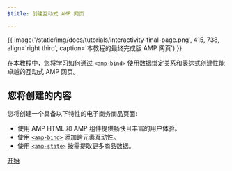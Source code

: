 ```yaml
---
$title: 创建互动式 AMP 网页

---
```


{{ image('/static/img/docs/tutorials/interactivity-final-page.png', 415, 738, align='right third', caption='本教程的最终完成版 AMP 网页') }}

在本教程中，您将学习如何通过 [`<amp-bind>`](/zh_cn/docs/reference/components/amp-bind.html) 使用数据绑定关系和表达式创建性能卓越的互动式 AMP 网页。

## 您将创建的内容

您将创建一个具备以下特性的电子商务商品页面:

- 使用 AMP HTML 和 AMP 组件提供畅快且丰富的用户体验。
- 使用 [`<amp-bind>`](/zh_cn/docs/reference/components/amp-bind.html) 添加跨元素互动性。
- 使用 [`<amp-state>`](/zh_cn/docs/reference/components/amp-bind.html#state) 按需提取更多商品数据。


<div class="prev-next-buttons">
<a class="button" href="/zh_cn/docs/interaction_dynamic/interactivity/prereqs-setup.html"><span class="arrow-next">开始</span></a>
</div>

